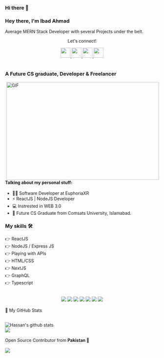 ### Hi there 👋

<!--
**IbadAhmad80/IbadAhmad80** is a ✨ _special_ ✨ repository because its `README.md` (this file) appears on your GitHub profile.

-->
### Hey there, I'm  Ibad Ahmad
<p>Average MERN Stack Developer with several Projects under the belt.</p>


<div align="center">
<p align="center">Let's connect!</p>



<a href="https://www.linkedin.com/in/ibad-ahmad">
    <img width="32" height="32" src="https://static-exp1.licdn.com/sc/h/al2o9zrvru7aqj8e1x2rzsrca" />
</a>

<a href="mailto:ibad23ahmad@gmail.com">
    <img width="32" height="32" src="https://ssl.gstatic.com/ui/v1/icons/mail/rfr/gmail.ico" />
</a>
  
  <a href="https://stackoverflow.com/users/story/14998000?view=Timeline">
     <img width="32" height="32" src="https://cdn.sstatic.net/Sites/stackoverflow/Img/apple-touch-icon@2.png?v=73d79a89bded" />
</a>
    
<a href="https://api.whatsapp.com/send?phone=923032172369">
    <img width="32" height="32" src="https://web.whatsapp.com/favicon-64x64.ico" />
</a>


</div>

<br>

### A Future CS graduate, Developer & Freelancer

<img align="right" alt="GIF" src="https://cdn.dribbble.com/users/2145071/screenshots/4503713/dev.gif" width="500" height="320" />

#### Talking about my personal stuff:

- 🙋‍♂️ Software Developer at EuphoriaXR
- ⚡  ReactJS | NodeJS Developer
- 💻 Instrested in WEB 3.0
- 📑 Future CS Graduate from Comsats University, Islamabad.

### My skills 🛠
👉 ReactJS<br>
👉 NodeJS / Express JS<br>
👉 Playing with APIs<br>
👉 HTML/CSS<br>
👉 NextJS<br>
👉 GraphQL<br>
👉 Typescript<br>

<br>
<!--https://github.com/alexandresanlim/Badges4-README.md-Profile/blob/master/README.md-->
<div align="center">
    <img src="https://img.shields.io/badge/React.js-FFD43B?style=for-the-badge&logo=reactdotjs&logoColor=darkgreen" />
   <img src="https://img.shields.io/badge/Node.js-339933?style=for-the-badge&logo=nodedotjs&logoColor=white" />
    <img src="https://img.shields.io/badge/npm-CB3837?style=for-the-badge&logo=npm&logoColor=white" />
    <img src="https://img.shields.io/badge/Express.js-000000?style=for-the-badge&logo=express&logoColor=white" />
    <img src="https://img.shields.io/badge/Next.js-339933?style=for-the-badge&logo=nextdotjs&logoColor=white" />
    <img src="https://img.shields.io/badge/C%23-239120?style=for-the-badge&logo=c-sharp&logoColor=white" />    
    <img src="https://img.shields.io/badge/Java-ED8B00?style=for-the-badge&logo=java&logoColor=white" />    
    
</div>
<br>
<summary>📝 My GitHub Stats</summary>
<br>

![Hassan's github stats](https://github-readme-stats.vercel.app/api?username=IbadAhmad80&theme=gotham&show_icons=true&include_all_commits=true&)
<br>
<img align="center"  src="https://github-readme-stats.vercel.app/api/top-langs/?username=IbadAhmad80&layout=compact&theme=gotham&count_private=true&include_all_commits=true" />
<br><br>
Open Source Contributor from <b>Pakistan<b> 💚
    <br><br>
![](https://visitor-badge.glitch.me/badge?page_id=IbadAhmad80)
<br>

